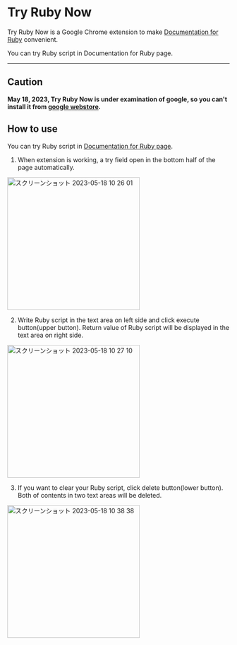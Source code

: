 # Try Ruby Now
Try Ruby Now is a Google Chrome extension to make [Documentation for Ruby](https://docs.ruby-lang.org) convenient.

You can try Ruby script in Documentation for Ruby page.

------------

## Caution
**May 18, 2023, Try Ruby Now is under examination of google, so you can't install it from [google webstore](https://chrome.google.com/webstore/category/extensions).**

## How to use
You can try Ruby script in [Documentation for Ruby page](https://docs.ruby-lang.org).

1. When extension is working, a try field open in the bottom half of the page automatically.

<img width="300" alt="スクリーンショット 2023-05-18 10 26 01" src="https://github.com/NaotoCoding/try-ruby-now/assets/65155272/fd332588-1735-4d5e-ac9d-a5e5792f9bfb">


2. Write Ruby script in the text area on left side and click execute button(upper button). Return value of Ruby script will be displayed in the text area on right side.

<img width="300" alt="スクリーンショット 2023-05-18 10 27 10" src="https://github.com/NaotoCoding/try-ruby-now/assets/65155272/56a1e683-b1f6-4143-89d8-63541b7534bd">

3. If you want to clear your Ruby script, click delete button(lower button). Both of contents in two text areas will be deleted.

<img width="300" alt="スクリーンショット 2023-05-18 10 38 38" src="https://github.com/NaotoCoding/try-ruby-now/assets/65155272/00ef7c0a-f8f5-4b30-876b-7b377e6179cb">

